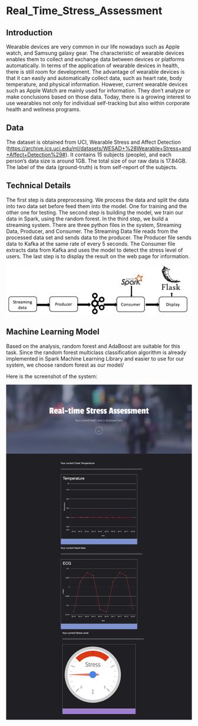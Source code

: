 # Real_Time_Stress_Assessment

## Introduction
Wearable devices are very common in our life nowadays such as Apple watch, and Samsung galaxy gear. The characteristic of wearable devices enables them to collect and exchange data between devices or platforms automatically. In terms of the application of wearable devices in health, there is still room for development. The advantage of wearable devices is that it can easily and automatically collect data, such as heart rate, body temperature, and physical information. However, current wearable devices such as Apple Watch are mainly used for information. They don’t analyze or make conclusions based on those data. Today, there is a growing interest to use wearables not only for individual self-tracking but also within corporate health and wellness programs.

## Data
The dataset is obtained from UCI, Wearable Stress and Affect Detection (https://archive.ics.uci.edu/ml/datasets/WESAD+%28Wearable+Stress+and+Affect+Detection%29#).
It contains 15 subjects (people), and each person’s data size is around 1GB. The total size of our raw data is 17.84GB.  The label of the data (ground-truth) is from self-report of the subjects.

## Technical Details
The first step is data preprocessing. We process the data and split the data into two data set before feed them into the model. One for training and the other one for testing. The second step is building the model, we train our data in Spark, using the random forest. In the third step, we build a streaming system. There are three python files in the system, Streaming Data, Producer, and Consumer. The Streaming Data file reads from the processed data set and sends data to the producer. The Producer file sends data to Kafka at the same rate of every 5 seconds. The Consumer file extracts data from Kafka and uses the model to detect the stress level of users. The last step is to display the result on the web page for information. 

![technical](https://github.com/jingan0514/Real_Time_Stress_Assessment/blob/master/images/Streaming.png)

## Machine Learning Model
Based on the analysis, random forest and AdaBoost are suitable for this task. Since the random forest multiclass classification algorithm is already implemented in Spark Machine Learning Library and easier to use for our system, we choose random forest as our  model/


Here is the screenshot of the system:

![screenshot](https://github.com/jingan0514/Real_Time_Stress_Assessment/blob/master/images/Real-time%20Stress%20Assessment.png)
